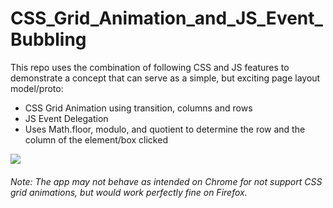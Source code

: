 # CSS_Grid_Animation_and_JS_Event_Bubbling

This repo uses the combination of following CSS and JS features to demonstrate a concept that can serve as a simple, but exciting page layout model/proto:

  - CSS Grid Animation using transition, columns and rows
  - JS Event Delegation
  - Uses Math.floor, modulo, and quotient to determine the row and the column of the element/box clicked
  
  ![](gifs/grid_60-390.gif)

###### Note: The app may not behave as intended on Chrome for not support CSS grid animations, but would work perfectly fine on Firefox.
